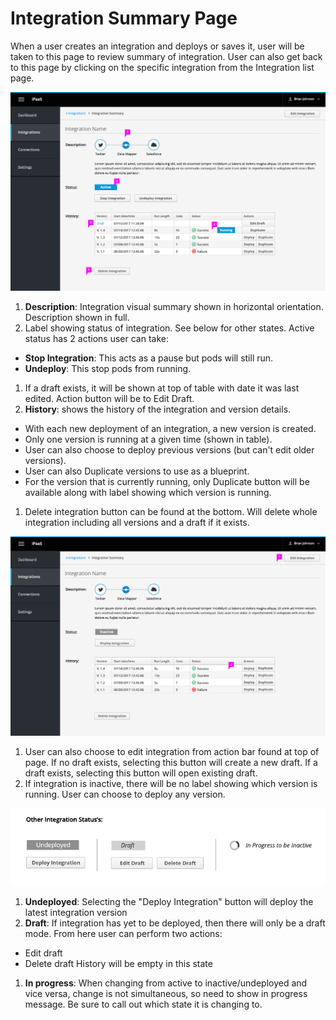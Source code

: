 


# Integration Summary Page

When a user creates an integration and deploys or saves it, user will be taken to this page to review summary of integration. User can also get back to this page by clicking on the specific integration from the Integration list page.

![Image of choosing connection](img/integrationsummary1.png)

1. **Description**: Integration visual summary shown in horizontal orientation. Description shown in full.
1. Label showing status of integration. See below for other states. Active status has 2 actions user can take:
  - **Stop Integration**: This acts as a pause but pods will still run.
  - **Undeploy**: This stop pods from running.
1. If a draft exists, it will be shown at top of table with date it was last edited. Action button will be to Edit Draft.
1. **History**: shows the history of the integration and version details.
  - With each new deployment of an integration, a new version is created.
  - Only one version is running at a given time (shown in table).
  - User can also choose to deploy previous versions (but can't edit older versions).
  - User can also Duplicate versions to use as a blueprint.
  - For the version that is currently running, only Duplicate button will be available along with label showing which version is running.
1. Delete integration button can be found at the bottom. Will delete whole integration including all versions and a draft if it exists.

![Image of choosing object](img/integrationsummary2.png)

1. User can also choose to edit integration from action bar found at top of page. If no draft exists, selecting this button will create a new draft. If a draft exists, selecting this button will open existing draft.
1. If integration is inactive, there will be no label showing which version is running. User can choose to deploy any version.

![Image of choosing object](img/integrationsummary3.png)

1. **Undeployed**: Selecting the "Deploy Integration" button will deploy the latest integration version
1. **Draft**: If integration has yet to be deployed, then there will only be a draft mode. From here user can perform two actions:
  - Edit draft  
  - Delete draft
History will be empty in this state
1. **In progress**: When changing from active to inactive/undeployed and vice versa, change is not simultaneous, so need to show in progress message. Be sure to call out which state it is changing to.
